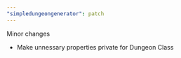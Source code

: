 ```yaml
---
"simpledungeongenerator": patch
---
```


Minor changes

-   Make unnessary properties private for Dungeon Class
